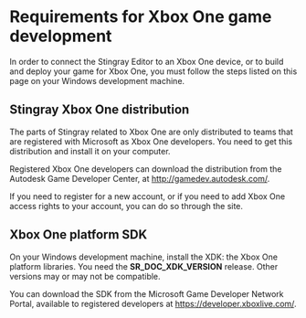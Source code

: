# Requirements for Xbox One game development

In order to connect the Stingray Editor to an Xbox One device, or to build and deploy your game for Xbox One, you must follow the steps listed on this page on your Windows development machine.

## Stingray Xbox One distribution

The parts of Stingray related to Xbox One are only distributed to teams that are registered with Microsoft as Xbox One developers. You need to get this distribution and install it on your computer.

Registered Xbox One developers can download the distribution from the Autodesk Game Developer Center, at <http://gamedev.autodesk.com/>.

If you need to register for a new account, or if you need to add Xbox One access rights to your account, you can do so through the site.

## Xbox One platform SDK

On your Windows development machine, install the XDK: the Xbox One platform libraries. You need the **SR_DOC_XDK_VERSION** release. Other versions may or may not be compatible.

You can download the SDK from the Microsoft Game Developer Network Portal, available to registered developers at <https://developer.xboxlive.com/>.
